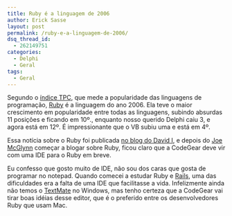 ```yaml
---
title: Ruby é a linguagem de 2006
author: Erick Sasse
layout: post
permalink: /ruby-e-a-linguagem-de-2006/
dsq_thread_id:
  - 262149751
categories:
  - Delphi
  - Geral
tags:
  - Geral
---
```

Segundo o [índice TPC][1], que mede a popularidade das linguagens de programação, [Ruby][2] é a linguagem do ano 2006. Ela teve o maior crescimento em popularidade entre todas as linguagens, subindo absurdas 11 posições e ficando em 10º., enquanto nosso querido Delphi caiu 3, e agora está em 12º. É impressionante que o VB subiu uma e está em 4º. 

Essa notícia sobre o Ruby foi publicada [no blog do David I][3], e depois do [Joe McGlynn][4] começar a blogar sobre Ruby, ficou claro que a CodeGear deve vir com uma IDE para o Ruby em breve. 

Eu confesso que gosto muito de IDE, não sou dos caras que gosta de programar no notepad. Quando comecei a estudar Ruby e [Rails][5], uma das dificuldades era a falta de uma IDE que facilitasse a vida. Infelizmente ainda não temos o [TextMate][6] no Windows, mas tenho certeza que a CodeGear vai tirar boas idéias desse editor, que é o preferido entre os desenvolvedores Ruby que usam Mac.

 [1]: http://www.tiobe.com/tpci.htm
 [2]: http://www.ruby-lang.org/en/
 [3]: http://blogs.codegear.com/davidi/archive/2007/01/19/31446.aspx
 [4]: http://blogs.codegear.com/joemcglynn/
 [5]: http://www.rubyonrails.com/
 [6]: http://macromates.com/